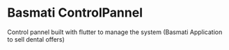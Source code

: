 # Basmati ControlPannel

Control pannel built with flutter to manage the system (Basmati Application to sell dental offers)


